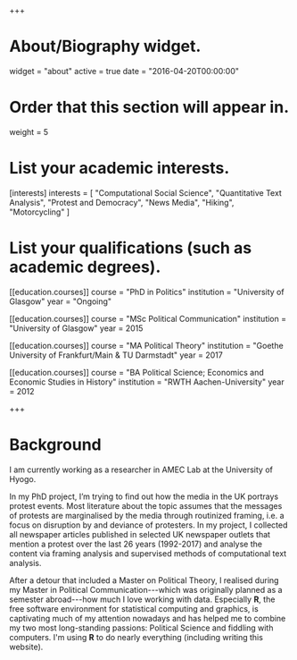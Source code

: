 +++
# About/Biography widget.
widget = "about"
active = true
date = "2016-04-20T00:00:00"

# Order that this section will appear in.
weight = 5

# List your academic interests.
[interests]
  interests = [
    "Computational Social Science",
    "Quantitative Text Analysis",
    "Protest and Democracy",
    "News Media",
    "Hiking",
    "Motorcycling"
]

# List your qualifications (such as academic degrees).
[[education.courses]]
  course = "PhD in Politics"
  institution = "University of Glasgow"
  year = "Ongoing"

[[education.courses]]
  course = "MSc Political Communication"
  institution = "University of Glasgow"
  year = 2015

[[education.courses]]
  course = "MA Political Theory"
  institution = "Goethe University of Frankfurt/Main & TU Darmstadt"
  year = 2017
  
[[education.courses]]
  course = "BA Political Science; Economics and Economic Studies in History"
  institution = "RWTH Aachen-University"
  year = 2012
 
+++

# Background

I am currently working as a researcher in AMEC Lab at the University of Hyogo.

In my PhD project, I’m trying to find out how the media in the UK portrays protest events. Most literature about the topic assumes that the messages of protests are marginalised by the media through routinized framing, i.e. a focus on disruption by and deviance of protesters. 
In my project, I collected all newspaper articles published in selected UK newspaper outlets that mention a protest over the last 26 years (1992-2017) and analyse the content via framing analysis and supervised methods of computational text analysis.

After a detour that included a Master on Political Theory, I realised during my Master in Political Communication---which was originally planned as a semester abroad---how much I love working with data. 
Especially **R**, the free software environment for statistical computing and graphics, is captivating much of my attention nowadays and has helped me to combine my two most long-standing passions: Political Science and fiddling with computers. I'm using **R** to do nearly everything (including writing this website).
